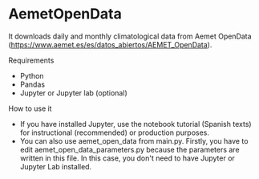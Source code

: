 # AemetOpenData

It downloads daily and monthly climatological data from Aemet OpenData (https://www.aemet.es/es/datos_abiertos/AEMET_OpenData).

Requirements
* Python
* Pandas
* Jupyter or Jupyter lab (optional)

How to use it
* If you have installed Jupyter, use the notebook tutorial (Spanish texts) for instructional (recommended) or production purposes.
* You can also use aemet_open_data from main.py. Firstly, you have to edit aemet_open_data_parameters.py because the parameters are written in this file. In this case, you don't need to have Jupyter 
  or Jupyter Lab installed.




